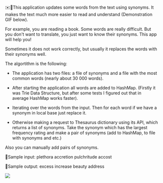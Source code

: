 ✉️📖This application updates some words from the text using synonyms. It makes the text much more easier to read and understand (Demonstration GIF below).

For example, you are reading a book. Some words are really difficult. But you don't want to translate, you just want to know
their synonyms. This app will help you!

Sometimes it does not work correctly, but usually it replaces the words with their synonyms well.

The algortithm is the following:

 - The application has two files: a file of synonyms and a file with the most common words (nearly about 30 000 words).
  
 - After starting the application all words are added to HashMap. (Firstly it was Trie Data Structure, but after some tests I figured out that in average HashMap works faster).

 - Iterating over the words from the input. Then for each word if we have a synonym in local base just replace it. 
  
 - Otherwise making a request to Thesaurus dictionary using its API, which returns a list of synonyms. Take the synonym which has the largest frequency rating and make a pair of synonyms (add to HashMap, to file with synonyms and etc.)
 
Also you can manually add pairs of synonyms.


📝Sample input:
  plethora
  accretion
  pulchritude
  accost
  
📝Sample output:
  excess
  increase
  beauty
  address
  
![](https://github.com/YuryBandarchuk16/EasyText/blob/master/demonstration.gif)
